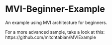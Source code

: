 <h1>MVI-Beginner-Example</h1>
<p>An example using MVI architecture for beginners.</p>
<p>For a more advanced sample, take a look at this: https://github.com/mitchtabian/MVIExample</p>
